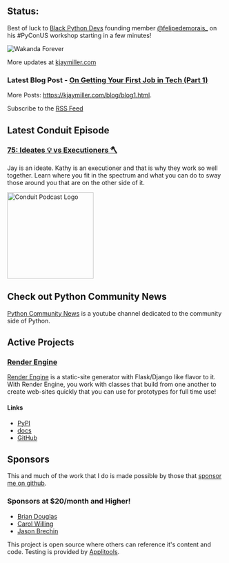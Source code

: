 ## Status:
<p>Best of luck to <a href="https://mastodon.social/@blackpythondevs">Black Python Devs</a> founding member <a href="https://github.com/readme/stories/felipe-de-morais">@felipedemorais_</a> on his #PyConUS workshop starting in a few minutes!</p>

<p><img alt="Wakanda Forever" src="https://media1.tenor.com/m/sLnKQsITsaQAAAAd/family-i-got-you.gif" /></p>

More updates at [kjaymiller.com](https://kjaymiller.com/microblog/microblog)

### Latest Blog Post - [On Getting Your First Job in Tech (Part 1)](https://kjaymiller.com/blog/on-getting-your-first-job-in-tech-part-1.html)

More Posts: <https://kjaymiller.com/blog/blog1.html>.

Subscribe to the [RSS Feed](https://kjaymiller.com/allposts.rss)


## Latest Conduit Episode
### [75: Ideates 💡 vs Executioners 🪓](http://relay.fm/conduit/75)
Jay is an ideate. Kathy is an executioner and that is why they work so well together. Learn where you fit in the spectrum and what you can do to sway those around you that are on the other side of it.

<img src="https://kjaymiller.s3-us-west-2.amazonaws.com/images/conduit_artwork.png" height="200" width="200" alt="Conduit Podcast Logo"/>

## Check out Python Community News
[Python Community News](https://youtube.com/@pycommunitynews) is a youtube channel dedicated to the community side of Python.

## Active Projects

### [Render Engine]
[Render Engine] is a static-site generator with Flask/Django like flavor to it.
With Render Engine, you work with classes that build from one another to create
web-sites quickly that you can use for prototypes for full time use!

#### Links
- [PyPI](https://pypi.org/project/render-engine)
- [docs](https://render-engine.readthedocs.io)
- [GitHub](https://github.com/kjaymiller/render_engine)

## Sponsors
This and much of the work that I do is made possible by those that [sponsor me
on github](https://github.com/sponsors/kjaymiller).

### Sponsors at $20/month and Higher!
- [Brian Douglas](https://github.com/bdougie)
- [Carol Willing](https://github.com/willingc)
- [Jason Brechin](https://github.com/brechin)


This project is open source where others can reference it's content and code. Testing is provided by [Applitools](https://www.applitools.com/).


[Render Engine]: https://render-engine.readthedocs.io